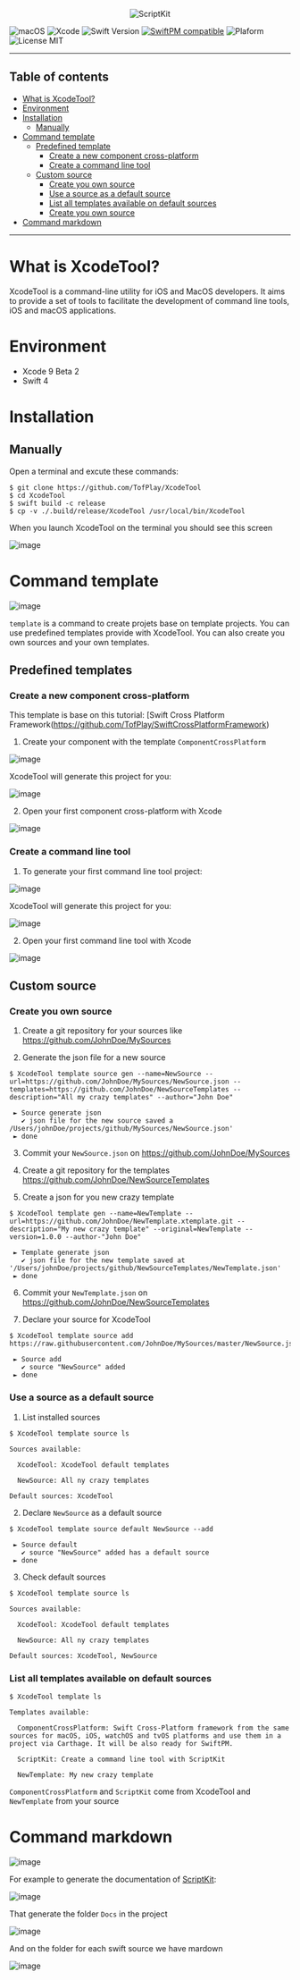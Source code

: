 <p align="center">
    <img src="https://user-images.githubusercontent.com/1082222/27725873-94b4bf92-5d78-11e7-834c-536dfc682007.png" alt="ScriptKit" />
</p>


![macOS](https://img.shields.io/badge/macOS-10.12.5-6193DF.svg)
![Xcode](https://img.shields.io/badge/Xcode-9.0%20beta%202-6193DF.svg)
![Swift Version](https://img.shields.io/badge/Swift-4.0-orange.svg) 
[![SwiftPM compatible](https://img.shields.io/badge/SwiftPM-compatible-brightgreen.svg)](https://github.com/apple/swift-package-manager) 
![Plaform](https://img.shields.io/badge/Platform-macOS-lightgrey.svg)
![License MIT](https://img.shields.io/badge/License-MIT-lightgrey.svg) 

---

## Table of contents

* [What is XcodeTool?](#what-is-xcodetool)
* [Environment](#environment)
* [Installation](#installation)
  * [Manually](#manually)
* [Command template](#command-template)
  * [Predefined template](#predefined-templates)
    * [Create a new component cross-platform](#create-a-new-component-cross-platform)
    * [Create a command line tool](#create-a-command-line-tool)
  * [Custom source](#custom-source)
    * [Create you own source](#create-you-own-source)
    * [Use a source as a default source](#use-a-source-as-a-default-source)
    * [List all templates available on default sources](#list-all-templates-available-on-default-sources)
    * [Create you own source]()
* [Command markdown](#command-markdown)

---

# What is XcodeTool?

XcodeTool is a command-line utility for iOS and MacOS developers. It aims to provide a set of tools to facilitate the development of command line tools, iOS and macOS applications.

# Environment

- Xcode 9 Beta 2
- Swift 4

# Installation 

## Manually

Open a terminal and excute these commands:
```
$ git clone https://github.com/TofPlay/XcodeTool 
$ cd XcodeTool
$ swift build -c release 
$ cp -v ./.build/release/XcodeTool /usr/local/bin/XcodeTool
```

When you launch XcodeTool on the terminal you should see this screen

![image](https://user-images.githubusercontent.com/1082222/27733700-c21741a2-5d97-11e7-9b69-7deb9c252ea3.png)

# Command template

![image](https://user-images.githubusercontent.com/1082222/27759376-cc0c1bae-5e2f-11e7-843b-80680183f334.png)

`template` is a command to create projets base on template projects. 
You can use predefined templates provide with XcodeTool. You can also create you own sources and your own templates.

## Predefined templates

### Create a new component cross-platform

This template is base on this tutorial: [Swift Cross Platform Framework(https://github.com/TofPlay/SwiftCrossPlatformFramework)

1. Create your component with the template `ComponentCrossPlatform`

![image](https://user-images.githubusercontent.com/1082222/27759520-ef3b1fa0-5e32-11e7-9682-0587c9618e4b.png)

XcodeTool will generate this project for you:

![image](https://user-images.githubusercontent.com/1082222/27770435-13626b06-5f3f-11e7-8eaf-dbd0860369d6.png)

2. Open your first component cross-platform with Xcode

![image](https://user-images.githubusercontent.com/1082222/27770423-d28803ac-5f3e-11e7-9186-b8e1ffa08492.png)

### Create a command line tool

1. To generate your first command line tool project:

![image](https://user-images.githubusercontent.com/1082222/27724091-73f510c0-5d70-11e7-83d7-4432e690cbaf.png)

XcodeTool will generate this project for you:

![image](https://user-images.githubusercontent.com/1082222/27724973-9288ac46-5d74-11e7-8d8a-b630a7c92187.png)

2. Open your first command line tool with Xcode

![image](https://user-images.githubusercontent.com/1082222/27725251-be0f3ac8-5d75-11e7-8923-adeec5b8cade.png) 


## Custom source

### Create you own source

1. Create a git repository for your sources like https://github.com/JohnDoe/MySources

2. Generate the json file for a new source

```
$ XcodeTool template source gen --name=NewSource --url=https://github.com/JohnDoe/MySources/NewSource.json --templates=https://github.com/JohnDoe/NewSourceTemplates --description="All my crazy templates" --author="John Doe"

 ► Source generate json
   ✔︎ json file for the new source saved a /Users/johnDoe/projects/github/MySources/NewSource.json'
 ► done
 ```

3. Commit your `NewSource.json` on https://github.com/JohnDoe/MySources

4. Create a git repository for the templates https://github.com/JohnDoe/NewSourceTemplates

5. Create a json for you new crazy template

```
$ XcodeTool template gen --name=NewTemplate --url=https://github.com/JohnDoe/NewTemplate.xtemplate.git --description="My new crazy template" --original=NewTemplate --version=1.0.0 --author-"John Doe"

 ► Template generate json
   ✔︎ json file for the new template saved at '/Users/johnDoe/projects/github/NewSourceTemplates/NewTemplate.json'
 ► done
```

6. Commit your `NewTemplate.json` on https://github.com/JohnDoe/NewSourceTemplates

7. Declare your source for XcodeTool

```
$ XcodeTool template source add https://raw.githubusercontent.com/JohnDoe/MySources/master/NewSource.json

 ► Source add
   ✔︎ source "NewSource" added
 ► done
```

### Use a source as a default source

1. List installed sources

```
$ XcodeTool template source ls

Sources available:

  XcodeTool: XcodeTool default templates

  NewSource: All ny crazy templates

Default sources: XcodeTool
```

2. Declare `NewSource` as a default source

```
$ XcodeTool template source default NewSource --add

 ► Source default
   ✔︎ source "NewSource" added has a default source
 ► done
```
3. Check default sources

```
$ XcodeTool template source ls

Sources available:

  XcodeTool: XcodeTool default templates

  NewSource: All ny crazy templates

Default sources: XcodeTool, NewSource
```

### List all templates available on default sources

```
$ XcodeTool template ls

Templates available:

  ComponentCrossPlatform: Swift Cross-Platform framework from the same sources for macOS, iOS, watchOS and tvOS platforms and use them in a project via Carthage. It will be also ready for SwiftPM.

  ScriptKit: Create a command line tool with ScriptKit
  
  NewTemplate: My new crazy template
```

`ComponentCrossPlatform` and `ScriptKit` come from XcodeTool and `NewTemplate` from your source

# Command markdown

![image](https://user-images.githubusercontent.com/1082222/27764630-09373216-5e9e-11e7-844f-47b3f52726fc.png)

For example to generate the documentation of [ScriptKit](https://github.com/TofPlay/ScriptKit/tree/master/Docs):

![image](https://user-images.githubusercontent.com/1082222/27764668-fce85c46-5e9e-11e7-95ca-6c4b8d713721.png)

That generate the folder `Docs` in the project

![image](https://user-images.githubusercontent.com/1082222/27764678-4f688afe-5e9f-11e7-8167-4b98a5536923.png)

And on the folder for each swift source we have mardown

![image](https://user-images.githubusercontent.com/1082222/27764685-8f654f2a-5e9f-11e7-946f-1ae41901f3ea.png)
